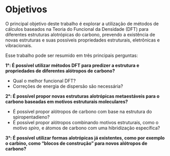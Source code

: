 # Objetivos

O principal objetivo deste trabalho é explorar a utilização de métodos de cálculos baseados na Teoria do Funcional da Densidade (DFT) para diferentes estruturas alotrópicas do carbono, prevendo a existência de novas estruturas e suas possíveis propriedades estruturais, eletrônicas e vibracionais.

Esse trabalho pode ser resumido em três principais perguntas:

**1°: É possível utilizar métodos DFT para predizer a estrutura e propriedades de diferentes alótropos de carbono?**

- Qual o melhor funcional DFT?
- Correções de energia de dispersão são necessária?

**2°: É possível propor novas estruturas alotrópicas metaestáveis para o carbono baseadas em motivos estruturais moleculares?**

- É possível propor alótropos de carbono com base na estrutura do spiropentadieno?
- É possível propor alótropos combinando motivos estruturais, como o motivo *spiro*, e átomos de carbono com uma hibridização específica?

**3°: É possível utilizar formas alotrópicas já existentes, como por exemplo o carbino, como “blocos de construção” para novos alótropos de carbono?**